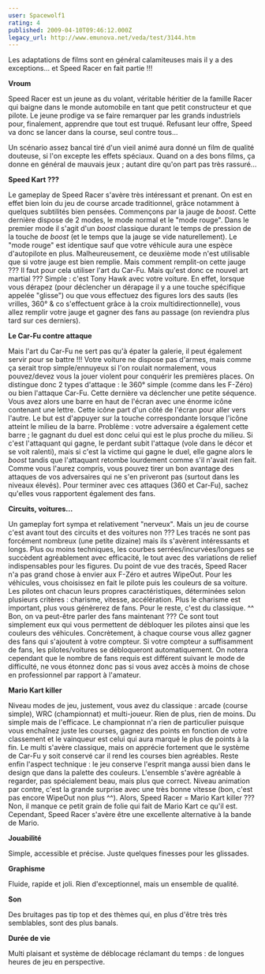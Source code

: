 ```yaml
---
user: Spacewolf1
rating: 4
published: 2009-04-10T09:46:12.000Z
legacy_url: http://www.emunova.net/veda/test/3144.htm
---
```

Les adaptations de films sont en général calamiteuses mais il y a des exceptions... et Speed Racer en fait partie !!!  

  

**Vroum**  

Speed Racer est un jeune as du volant, véritable héritier de la famille Racer qui baigne dans le monde automobile en tant que petit constructeur et que pilote. Le jeune prodige va se faire remarquer par les grands industriels pour, finalement, apprendre que tout est truqué. Refusant leur offre, Speed va donc se lancer dans la course, seul contre tous...  

Un scénario assez bancal tiré d'un vieil animé aura donné un film de qualité douteuse, si l'on excepte les effets spéciaux. Quand on a des bons films, ça donne en général de mauvais jeux ; autant dire qu'on part pas très rassuré...  

  

**Speed Kart ???**  

Le gameplay de Speed Racer s'avère très intéressant et prenant. On est en effet bien loin du jeu de course arcade traditionnel, grâce notamment à quelques subtilités bien pensées. Commençons par la jauge de _boost_. Cette dernière dispose de 2 modes, le mode normal et le "mode rouge". Dans le premier mode il s'agit d'un _boost_ classique durant le temps de pression de la touche de _boost_ (et le temps que la jauge se vide naturellement). Le "mode rouge" est identique sauf que votre véhicule aura une espèce d'autopilote en plus. Malheureusement, ce deuxième mode n'est utilisable que si votre jauge est bien remplie. Mais comment remplit-on cette jauge ??? Il faut pour cela utiliser l'art du Car-Fu. Mais qu'est donc ce nouvel art martial ??? Simple : c'est Tony Hawk avec votre voiture. En effet, lorsque vous dérapez (pour déclencher un dérapage il y a une touche spécifique appelée "glisse") ou que vous effectuez des figures lors des sauts (les vrilles, 360° & co s'effectuent grâce à la croix multidirectionnelle), vous allez remplir votre jauge et gagner des fans au passage (on reviendra plus tard sur ces derniers).  

  

**Le Car-Fu contre attaque**  

Mais l'art du Car-Fu ne sert pas qu'à épater la galerie, il peut également servir pour se battre !!! Votre voiture ne dispose pas d'armes, mais comme ça serait trop simple/ennuyeux si l'on roulait normalement, vous pouvez/devez vous la jouer violent pour conquérir les premières places. On distingue donc 2 types d'attaque : le 360° simple (comme dans les F-Zéro) ou bien l'attaque Car-Fu. Cette dernière va déclencher une petite séquence. Vous avez alors une barre en haut de l'écran avec une énorme icône contenant une lettre. Cette icône part d'un côté de l'écran pour aller vers l'autre. Le but est d'appuyer sur la touche correspondante lorsque l'icône atteint le milieu de la barre. Problème : votre adversaire a également cette barre ; le gagnant du duel est donc celui qui est le plus proche du milieu. Si c'est l'attaquant qui gagne, le perdant subit l'attaque (vole dans le décor et se voit ralenti), mais si c'est la victime qui gagne le duel, elle gagne alors le _boost_ tandis que l'attaquant retombe lourdement comme s'il n'avait rien fait. Comme vous l'aurez compris, vous pouvez tirer un bon avantage des attaques de vos adversaires qui ne s'en priveront pas (surtout dans les niveaux élevés). Pour terminer avec ces attaques (360 et Car-Fu), sachez qu'elles vous rapportent également des fans.  

  

**Circuits, voitures...**  

Un gameplay fort sympa et relativement "nerveux". Mais un jeu de course c'est avant tout des circuits et des voitures non ??? Les tracés ne sont pas forcément nombreux (une petite dizaine) mais ils s'avèrent intéressants et longs. Plus ou moins techniques, les courbes serrées/incurvées/longues se succèdent agréablement avec efficacité, le tout avec des variations de relief indispensables pour les figures. Du point de vue des tracés, Speed Racer n'a pas grand chose à envier aux F-Zéro et autres WipeOut. Pour les véhicules, vous choisissez en fait le pilote puis les couleurs de sa voiture. Les pilotes ont chacun leurs propres caractéristiques, déterminées selon plusieurs critères : charisme, vitesse, accélération. Plus le charisme est important, plus vous génèrerez de fans. Pour le reste, c'est du classique. ^^ Bon, on va peut-être parler des fans maintenant ??? Ce sont tout simplement eux qui vous permettent de débloquer les pilotes ainsi que les couleurs des véhicules. Concrètement, à chaque course vous allez gagner des fans qui s'ajoutent à votre compteur. Si votre compteur a suffisamment de fans, les pilotes/voitures se débloqueront automatiquement. On notera cependant que le nombre de fans requis est différent suivant le mode de difficulté, ne vous étonnez donc pas si vous avez accès à moins de chose en professionnel par rapport à l'amateur.  

  

**Mario Kart killer**  

Niveau modes de jeu, justement, vous avez du classique : arcade (course simple), WRC (championnat) et multi-joueur. Rien de plus, rien de moins. Du simple mais de l'efficace. Le championnat n'a rien de particulier puisque vous enchaînez juste les courses, gagnez des points en fonction de votre classement et le vainqueur est celui qui aura marqué le plus de points à la fin. Le multi s'avère classique, mais on apprécie fortement que le système de Car-Fu y soit conservé car il rend les courses bien agréables. Reste enfin l'aspect technique : le jeu conserve l'esprit manga aussi bien dans le design que dans la palette des couleurs. L'ensemble s'avère agréable à regarder, pas spécialement beau, mais plus que correct. Niveau animation par contre, c'est la grande surprise avec une très bonne vitesse (bon, c'est pas encore WipeOut non plus ^^). Alors, Speed Racer = Mario Kart killer ??? Non, il manque ce petit grain de folie qui fait de Mario Kart ce qu'il est. Cependant, Speed Racer s'avère être une excellente alternative à la bande de Mario.  

  

  

**Jouabilité**  

Simple, accessible et précise. Juste quelques finesses pour les glissades.  

**Graphisme**  

Fluide, rapide et joli. Rien d'exceptionnel, mais un ensemble de qualité.  

**Son**  

Des bruitages pas tip top et des thèmes qui, en plus d'être très très semblables, sont des plus banals.  

**Durée de vie**  

Multi plaisant et système de déblocage réclamant du temps : de longues heures de jeu en perspective.